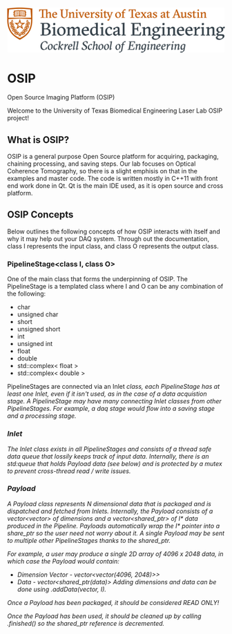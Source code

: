 ![alt-text](https://github.com/amcelroy/OSIP/blob/master/Cockrell_RGB_formal_BME.jpg)

# OSIP
Open Source Imaging Platform (OSIP)

Welcome to the University of Texas Biomedical Engineering Laser Lab OSIP project! 

## What is OSIP?

OSIP is a general purpose Open Source platform for acquiring, packaging, chaining processing, and saving steps. 
Our lab focuses on Optical Coherence Tomography, so there is a slight emphisis on that in the examples and master code. The 
code is written mostly in C++11 with front end work done in Qt. Qt is the main IDE used, as it is open source and cross platform.

## OSIP Concepts
Below outlines the following concepts of how OSIP interacts with itself and why it may help out your DAQ system. Through out the 
documentation, class I represents the input class, and class O represents the output class.

### PipelineStage<class I, class O>
One of the main class that forms the underpinning of OSIP. The PipelineStage is a templated class where I and O can be any 
combination of the following:
  * char
  * unsigned char
  * short
  * unsigned short
  * int
  * unsigned int
  * float
  * double
  * std::complex< float >
  * std::complex< double >
  
PipelineStages are connected via an Inlet<I> class, each PipelineStage has at least one Inlet<I>, even if it isn't used, as in
the case of a data acquistion stage. A PipelineStage may have many connecting Inlet<O> classes from other PipelineStages. For 
example, a daq stage would flow into a saving stage and a processing stage.

### Inlet<I> 

The Inlet<I> class exists in all PipelineStages and consists of a thread safe data queue that lossily keeps track of input data.
Internally, there is an std:queue that holds Payload data (see below) and is protected by a mutex to prevent cross-thread 
read / write issues.

### Payload<O>

A Payload class represents N dimensional data that is packaged and is dispatched and fetched from Inlets. Internally, the Payload
consists of a vector<vector<unsigned int>> of dimensions and a vector<shared_ptr<I>> of I* data produced in the Pipeline. Payloads automatically wrap the I* pointer into a share_ptr<I> so the user need not worry about it. A single Payload may be sent to multiple other PipelineStages thanks to the shared_ptr<I>. 

For example, a user may produce a single 2D array of 4096 x 2048 data, in which case the Payload would contain:
  * Dimension Vector - vector<vector<unsigned int>(4096, 2048)>>
  * Data - vector<shared_ptr<I>(*data)>
Adding dimensions and data can be done using .addData(vector<unsigned int>, I*).

Once a Payload has been packaged, it should be considered READ ONLY!

Once the Payload<I> has been used, it should be cleaned up by calling .finished() so the shared_ptr<I> reference is decremented.



